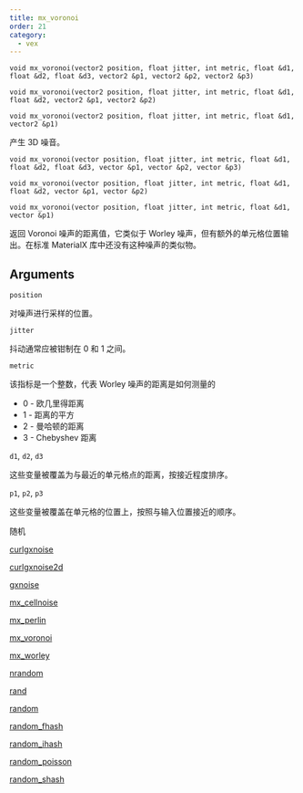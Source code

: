 ```yaml
---
title: mx_voronoi
order: 21
category:
  - vex
---
```


`void mx_voronoi(vector2 position, float jitter, int metric, float &d1, float &d2, float &d3, vector2 &p1, vector2 &p2, vector2 &p3)`

`void mx_voronoi(vector2 position, float jitter, int metric, float &d1, float &d2, vector2 &p1, vector2 &p2)`

`void mx_voronoi(vector2 position, float jitter, int metric, float &d1, vector2 &p1)`

产生 3D 噪音。

`void mx_voronoi(vector position, float jitter, int metric, float &d1, float &d2, float &d3, vector &p1, vector &p2, vector &p3)`

`void mx_voronoi(vector position, float jitter, int metric, float &d1, float &d2, vector &p1, vector &p2)`

`void mx_voronoi(vector position, float jitter, int metric, float &d1, vector &p1)`

返回 Voronoi 噪声的距离值，它类似于 Worley 噪声，但有额外的单元格位置输出。在标准 MaterialX 库中还没有这种噪声的类似物。

## Arguments

`position`

对噪声进行采样的位置。

`jitter`

抖动通常应被钳制在 0 和 1 之间。

`metric`

该指标是一个整数，代表 Worley 噪声的距离是如何测量的

- 0 - 欧几里得距离
- 1 - 距离的平方
- 2 - 曼哈顿的距离
- 3 - Chebyshev 距离

`d1`, `d2`, `d3`

这些变量被覆盖为与最近的单元格点的距离，按接近程度排序。

`p1`, `p2`, `p3`

这些变量被覆盖在单元格的位置上，按照与输入位置接近的顺序。

随机

[curlgxnoise](curlgxnoise.html)

[curlgxnoise2d](curlgxnoise2d.html)

[gxnoise](gxnoise.html)

[mx_cellnoise](mx_cellnoise.html)

[mx_perlin](mx_perlin.html)

[mx_voronoi](mx_voronoi.html)

[mx_worley](mx_worley.html)

[nrandom](nrandom.html)

[rand](rand.html)

[random](random.html)

[random_fhash](random_fhash.html)

[random_ihash](random_ihash.html)

[random_poisson](random_poisson.html)

[random_shash](random_shash.html)
